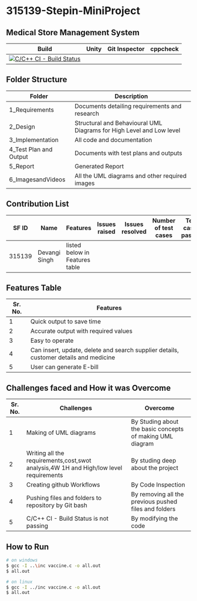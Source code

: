 # 315139-Stepin-MiniProject
## Medical Store Management System

|Build | Unity | Git Inspector | cppcheck |
|--- |--- |--- |---|
|[![C/C++ CI - Build Status](https://github.com/devangisingh/315139-Stepin-MiniProject/actions/workflows/main.yml/badge.svg)](https://github.com/devangisingh/315139-Stepin-MiniProject/actions/workflows/main.yml) |

## Folder Structure

| Folder  | Description  |
|--- |--- |
| 1_Requirements | Documents detailing requirements and research |
| 2_Design | Structural and Behavioural UML Diagrams for High Level and Low level |
| 3_Implementation | All code and documentation |
| 4_Test Plan and Output | Documents with test plans and outputs |
| 5_Report | Generated Report |
| 6_ImagesandVideos | All the UML diagrams and other required images |

## Contribution List

| SF ID | Name | Features | Issues raised | Issues resolved | Number of test cases | Test cases passed |
|--- |--- |--- |--- |--- |--- |--- |
| 315139 | Devangi Singh | listed below in Features table |  |  |  |  |

## Features Table 

|Sr. No. | Features |
|--- |--- |
|1 | Quick output to save time |
|2 | Accurate output with required values |
|3 | Easy to operate |
|4 | Can insert, update, delete and search supplier details, customer details and medicine |
|5 | User can generate E-bill |

## Challenges faced and How it was Overcome

| Sr. No. | Challenges | Overcome |
|--- |--- |--- |
|1 | Making of UML diagrams | By Studing about the basic concepts of making UML diagram |
|2 | Writing all the requirements,cost,swot analysis,4W 1H and High/low level requirements | By studing deep about the project |
|3 | Creating github Workflows | By Code Inspection |
|4 | Pushing files and folders to repository by Git bash | By removing all the previous pushed files and folders |
|5 | C/C++ CI - Build Status is not passing |  By modifying the code |

## How to Run

```bash
# on windows
$ gcc -I ..\inc vaccine.c -o all.out
$ all.out

# on linux
$ gcc -I ../inc vaccine.c -o all.out
$ all.out
```
